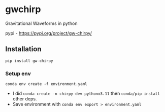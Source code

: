 # gwchirp

Gravitational Waveforms in python

pypi - https://pypi.org/project/gw-chirpy/

## Installation

```
pip install gw-chirpy
```

### Setup env

```
conda env create -f environment.yaml
```

 - I did `conda create -n chirpy-dev python=3.11` then `conda/pip install` other deps.
 - Save environment with `conda env export > environment.yaml`
